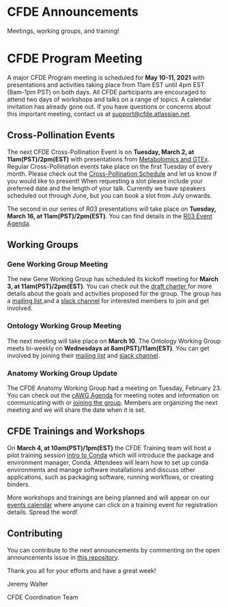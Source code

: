 # CFDE Announcements

Meetings, working groups, and training! 

# CFDE Program Meeting
A major CFDE Program meeting is scheduled for **May 10-11, 2021** with presentations and activities taking place from 11am EST until 4pm EST (8am-1pm PST) on both days.  All CFDE participants are encouraged to attend two days of workshops and talks on a range of topics. A calendar invitation has already gone out. If you have questions or concerns about this important meeting, contact us at support@cfde.atlassian.net.

## Cross-Pollination Events
The next CFDE Cross-Pollination Event is on **Tuesday, March 2, at 11am(PST)/2pm(EST)** with presentations from [Metabolomics and GTEx](https://docs.google.com/document/d/12qQiv8lNwZ2E2oaCR3jXsOgL5lMtrosxoONushBFGtc/edit?usp=sharing). Regular Cross-Pollination events take place on the first Tuesday of every month. Please check out the [Cross-Pollination Schedule](https://docs.google.com/spreadsheets/d/1hQAeOLkivUZZnwZ_KxfGw3neezMaWbrPk9nnFiKfQGA/edit?usp=sharing) and let us know if you would like to present! When requesting a slot please include your preferred date and the length of your talk. Currently we have speakers scheduled out through June, but you can book a slot from July onwards.

The second in our series of R03 presentations will take place on **Tuesday, March 16, at 11am(PST)/2pm(EST)**. You can find details in the [R03 Event Agenda](https://docs.google.com/document/d/1hKPdAs82zqcUZQjMPRcRtUvAkhdIR2ibW2VLn9P_ZZg/edit?usp=sharing). 

## Working Groups

### Gene Working Group Meeting
The new Gene Working Group has scheduled its kickoff meeting for **March 3, at 11am(PST)/2pm(EST)**. You can check out the [draft charter ](https://drive.google.com/file/d/1DbdbQ73_YlvG9iDuDSljyWyZWKdQDKNX/view?usp=sharing)for more details about the goals and activities proposed for the group. The group has a [mailing list ](https://crosspollinationevents.groups.io/g/GeneWorkingGroup) and a [slack channel](https://join.slack.com/share/zt-mzwo0cyu-_RQ3A3DjEZjfNdCl8T6~tw) for interested members to join and get involved.

### Ontology Working Group Meeting
The next meeting will take place on **March 10**. The Ontology Working Group meets bi-weekly on **Wednesdays at 8am(PST)/11am(EST)**. You can get involved by joining their [mailing list](https://crosspollinationevents.groups.io/g/OntologyWorkingGroup) and [slack channel](https://cfdeworkspace.slack.com/archives/C01GP14DLJX.).  

### Anatomy Working Group Update
The CFDE Anatomy Working Group had a meeting  on Tuesday, February 23. You can check out the [cAWG Agenda](https://docs.google.com/document/d/1K5L9WllqaABbr4MGO21ogDELyvtpVrD31wbvSNhx6ys/edit?usp=sharing) for meeting notes and information on communicating with or [joining the group](https://crosspollinationevents.groups.io/g/AnatomyWorkingGroup). Members are organizing the next meeting and we will share the date when it is set.

## CFDE Trainings and Workshops

On **March 4, at 10am(PST)/1pm(EST)** the CFDE Training team will host a pilot training session [Intro to Conda](https://registration.genomecenter.ucdavis.edu/events/intro_to_conda_march4/register/) which will introduce the package and environment manager, Conda. Attendees will learn how to set up conda environments and manage software installations and discuss other applications, such as packaging software, running workflows, or creating binders. 

More workshops and trainings are being planned and will appear on our [events calendar](https://www.nih-cfde.org/events/) where anyone can click on a training event for registration details. Spread the word! 

## Contributing
You can contribute to the next announcements by commenting on the open announcements issue in [this repository](https://github.com/nih-cfde/announcements/issues).

Thank you all for your efforts and have a great week!

Jeremy Walter

CFDE Coordination Team
